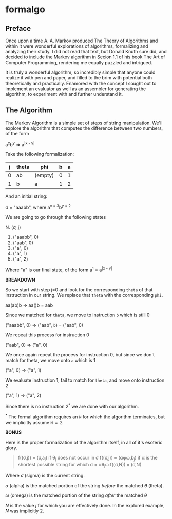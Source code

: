 # formalgo

## Preface

Once upon a time A. A. Markov produced The Theory of Algorithms and within it 
were wonderful explorations of algorithms, formalizing and analyzing their study.
I did not read that text, but Donald Knuth sure did, and decided to include the 
Markov algorithm in Secion 1.1 of his book The Art of Computer Programming, 
rendering me equally puzzled and intrigued.

It is truly a wonderful algorithm, so incredibly simple that anyone 
could realize it with pen and paper, and filled to the brim with potential
both theoretically and practically. Enamored with the concept I sought out 
to implement an evaluator as well as an assembler for generating the algorithm, 
to experiment with and further understand it.

## The Algorithm

The Markov Algorithm is a simple set of steps of string manipulation.
We'll explore the algorithm that computes the difference between two numbers,
of the form

  a<sup>x</sup>b<sup>y</sup> => a<sup>|x - y|</sup>

Take the following formalization:

| j   | theta | phi     | b   | a   |
| --- | ----- | ------- | --- | --- |
| 0   | ab    | (empty) | 0   | 1   | 
| 1   | b     | a       | 1   | 2   | 

And an initial string:

  &sigma; = "aaabb",  where a<sup>x = 3</sup>b<sup>y = 2</sup>

We are going to go through the following states

  N. (&sigma;, j)
  1. ("aaabb", 0)
  2. ("aab", 0)
  3. ("a", 0)
  4. ("a", 1)
  5. ("a", 2)

Where "a" is our final state, of the form a<sup>1</sup> = a<sup>|x - y|</sup>

**BREAKDOWN**

So we start with step j=0 and look for the corresponding 
`theta` of that instruction in our string. We replace that `theta` with 
the corresponding `phi`.

  aa(ab)b => aa()b = aab

Since we matched for `theta`, we move to instruction `b` which is still 0

  ("aaabb", 0) => ("aab", `b`) = ("aab", 0)

We repeat this process for instruction 0

  ("aab", 0)   => ("a", 0)

We once again repeat the process for instruction 0, but since we don't 
match for theta, we move onto `a` which is 1

  ("a", 0)     => ("a", 1)

We evaluate instruction 1, fail to match for `theta`, 
and move onto instruction 2

  ("a", 1)     => ("a", 2)

Since there is no instruction 2<sup>\*</sup> we are done with our algorithm.

<sup>\*</sup> The formal algorithm requires an `N` for which the algorithm
terminates, but we implicitly assume `N = 2`.

**BONUS**

Here is the proper formalization of the algorithm itself, in all of it's 
esoteric glory.

> f((&sigma;,j)) = (&sigma;,a<sub>j</sub>)              if &theta;<sub>j</sub> does not occur in &sigma;
> f((&sigma;,j)) = (&alpha;&phi;&omega;,b<sub>j</sub>)  if &alpha; is the shortest possible string for which &sigma; = &alpha;&theta;<sub>j</sub>&omega;
> f((&sigma;,N)) = (&sigma;,N)

Where *&sigma;* (sigma) is the current string.

*&alpha;* (alpha) is the matched portion of the string *before* the matched *&theta;* (theta).

*&omega;* (omega) is the matched portion of the string *after* the matched *&theta;*

*N* is the value *j* for which you are effectively done. 
In the explored example, *N* was implicitly 2.

